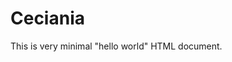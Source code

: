 <!DOCTYPE html PUBLIC "-//IETF//DTD HTML 2.0//EN">
<HTML>
   <HEAD>
      <TITLE>
         A Small Hello 
      </TITLE>
   </HEAD>
<BODY>
   <H1>Ceciania </H1>
   <P>This is very minimal "hello world" HTML document.</P> 
</BODY>
</HTML>
